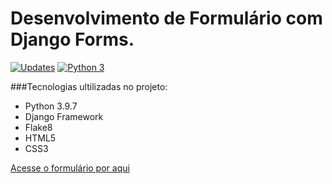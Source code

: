 # Desenvolvimento de Formulário com Django Forms.



[![Updates](https://pyup.io/repos/github/Marcondysbezerra/Form/shield.svg)](https://pyup.io/repos/github/Marcondysbezerra/Form/)
[![Python 3](https://pyup.io/repos/github/Marcondysbezerra/Form/python-3-shield.svg)](https://pyup.io/repos/github/Marcondysbezerra/Form/)


###Tecnologias ultilizadas no projeto:

* Python 3.9.7
* Django Framework
* Flake8
* HTML5
* CSS3

[Acesse o formulário por aqui](https://marcondysbezerra.github.io/Form/IndexGithub/formulario.html)
